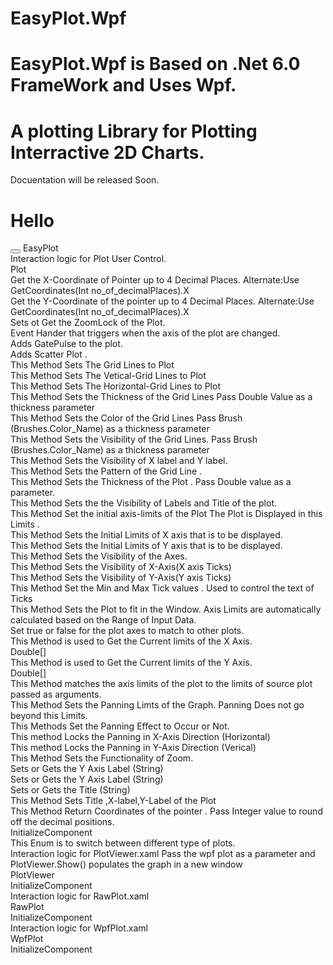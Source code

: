# EasyPlot.Wpf
# EasyPlot.Wpf is Based on .Net 6.0 FrameWork and Uses Wpf.
# A plotting Library for Plotting Interractive 2D Charts.
Docuentation will be released Soon.
<Html>
  <h1>Hello</h1>
  <button></button>
</Html>
 <?xml version="1.0"?>
<doc>
    <assembly>
        <name>EasyPlot</name>
    </assembly>
    <members>
        <member name="T:EasyPlot.Plot">
            <summary>
            Interaction logic for Plot User Control.
            </summary>
            <summary>
            Plot
            </summary>
        </member>
        <member name="P:EasyPlot.Plot.X_Coordinate">
            <summary>
            Get the X-Coordinate of Pointer up to 4 Decimal Places.
            Alternate:Use GetCoordinates(Int no_of_decimalPlaces).X
            </summary>
        </member>
        <member name="P:EasyPlot.Plot.Y_Coordinate">
            <summary>
            Get the Y-Coordinate of the pointer up to 4 Decimal Places.
            Alternate:Use GetCoordinates(Int no_of_decimalPlaces).X
            </summary>
        </member>
        <member name="P:EasyPlot.Plot.IsZoomLock">
            <summary>
            Sets ot Get the ZoomLock of the Plot.
            </summary>
        </member>
        <member name="E:EasyPlot.Plot.AxisChangedEventHandler">
             <summary>
            Event Hander that triggers when the axis of the plot are changed. 
             </summary>
        </member>
        <member name="M:EasyPlot.Plot.AddGatePulse(System.Double[],System.Double[])">
            <summary>
            Adds GatePulse to the plot.
            </summary>
            <param name="xvalues"></param>
            <param name="yvalues"></param>
            <exception cref="T:System.Exception"></exception>
        </member>
        <member name="M:EasyPlot.Plot.AddScatter(System.Double[],System.Double[])">
            <summary>
            Adds Scatter Plot .
            </summary>
            <param name="xvalues"></param>
            <param name="yvalues"></param>
            <exception cref="T:System.Exception"></exception>
        </member>
        <member name="M:EasyPlot.Plot.IsGrid(System.Boolean,System.Boolean)">
            <summary>
            This Method Sets The Grid Lines to Plot
            </summary>
        </member>
        <member name="M:EasyPlot.Plot.IsXGrid(System.Boolean)">
            <summary>
            This Method Sets The Vetical-Grid Lines to Plot
            </summary>
        </member>
        <member name="M:EasyPlot.Plot.IsYGrid(System.Boolean)">
            <summary>
            This Method Sets The Horizontal-Grid Lines to Plot
            </summary>
        </member>
        <member name="M:EasyPlot.Plot.GridLineThickness(System.Double)">
            <summary>
            This Method Sets the Thickness of the Grid Lines
            Pass Double Value as a thickness parameter
            </summary>
        </member>
        <member name="M:EasyPlot.Plot.GridLineColor(System.Windows.Media.Brush)">
            <summary>
            This Method Sets the Color of the Grid Lines
            Pass Brush (Brushes.Color_Name) as a thickness parameter
            </summary>
        </member>
        <member name="M:EasyPlot.Plot.IsGridVisible(System.Boolean)">
            <summary>
            This Method Sets the Visibility of the Grid Lines.
            Pass Brush (Brushes.Color_Name) as a thickness parameter
            </summary>
        </member>
        <member name="M:EasyPlot.Plot.HideLabels(System.Boolean,System.Boolean)">
            <summary>
            This Method Sets the Visibility of X label and Y label.
            </summary>
            <param name="isXVisible"></param>
            <param name="isYVisible"></param>
        </member>
        <member name="M:EasyPlot.Plot.GridLinePattern(EasyPlot.GridLinePatternEnum)">
            <summary>
            This Method Sets the Pattern of the Grid Line .
            </summary>
            <param name="gridLinePattern"></param>
        </member>
        <member name="M:EasyPlot.Plot.PlotThickness(System.Double)">
            <summary>
            This Method Sets the Thickness of the Plot .
            Pass Double value as a parameter.
            </summary>
            <param name="Thickness"></param>
        </member>
        <member name="M:EasyPlot.Plot.Frameless(System.Boolean)">
            <summary>
            This Method Sets the the Visibility of Labels and Title of the plot.
            </summary>
            <param name="IsFrameless"></param>
        </member>
        <member name="M:EasyPlot.Plot.SetAxisLimits(System.Double,System.Double,System.Double,System.Double)">
            <summary>
            This Method Set the initial  axis-limits of the Plot
            The Plot is Displayed in this Limits .
            </summary>
            <param name="xmin"></param>
            <param name="xmax"></param>
            <param name="ymin"></param>
            <param name="ymax"></param>
        </member>
        <member name="M:EasyPlot.Plot.SetXAxisLimits(System.Double,System.Double)">
            <summary>
            This Method Sets the Initial Limits of X axis that is to be displayed.
            </summary>
            <param name="xmin"></param>
            <param name="xmax"></param>
        </member>
        <member name="M:EasyPlot.Plot.SetYAxisLimits(System.Double,System.Double)">
            <summary>
            This Method Sets the Initial Limits of Y axis that is to be displayed.
            </summary>
            <param name="ymin"></param>
            <param name="ymax"></param>
        </member>
        <member name="M:EasyPlot.Plot.HideAxis(System.Boolean,System.Boolean)">
            <summary>
            This Method Sets the Visibility of the Axes.
            </summary>
            <param name="HideX"></param>
            <param name="HideY"></param>
        </member>
        <member name="M:EasyPlot.Plot.HideXAxis(System.Boolean)">
            <summary>
            This Method Sets the Visibility of X-Axis(X axis Ticks)
            </summary>
            <param name="HideX"></param>
        </member>
        <member name="M:EasyPlot.Plot.HideYAxis(System.Boolean)">
            <summary>
            This Method Sets the Visibility of Y-Axis(Y axis Ticks)
            </summary>
            <param name="HideY"></param>
        </member>
        <member name="M:EasyPlot.Plot.SetTicks(System.Double,System.Double,System.Double,System.Double)">
            <summary>
            This Method Set the Min and Max Tick values .
            Used to control the text of Ticks
            </summary>
            <param name="Xtick_min"></param>
            <param name="Xtick_max"></param>
            <param name="Ytick_min"></param>
            <param name="Ytick_max"></param>
        </member>
        <member name="M:EasyPlot.Plot.AutoAxis">
            <summary>
            This Method Sets the Plot to fit in the Window.
            Axis Limits are automatically calculated based on the Range of Input Data.
            </summary>
        </member>
        <member name="P:EasyPlot.Plot.MatchAxis">
            <summary>
            Set true or false for the plot axes to  match to other plots.
            </summary>
        </member>
        <member name="M:EasyPlot.Plot.GetXlimits">
            <summary>
            This Method is used to Get the Current limits of the X Axis.
            </summary>
            <returns>Double[]</returns>
        </member>
        <member name="M:EasyPlot.Plot.GetYlimits">
            <summary>
            This Method is used to Get the Current limits of the Y Axis.
            </summary>
            <returns>Double[]</returns>
        </member>
        <member name="M:EasyPlot.Plot.MatchAxisLimits(System.Double[],System.Double[])">
            <summary>
            This Method matches the axis limits of the plot to the limits of source plot passed as arguments.
            </summary>
            <param name="xlimits"></param>
            <param name="ylimits"></param>
        </member>
        <member name="M:EasyPlot.Plot.SetPanningLimits(System.Double,System.Double,System.Double,System.Double)">
            <summary>
            This Method Sets the Panning Limts of the Graph.
            Panning Does not go beyond this Limits.
            </summary>
            <param name="X_left"></param>
            <param name="X_right"></param>
            <param name="Y_down"></param>
            <param name="Y_up"></param>
        </member>
        <member name="M:EasyPlot.Plot.PanningLock(System.Boolean)">
            <summary>
            This Methods Set the Panning Effect to Occur or Not.
            </summary>
            <param name="isPanning"></param>
        </member>
        <member name="M:EasyPlot.Plot.PanningLock_X(System.Boolean)">
            <summary>
            This method Locks the Panning in X-Axis Direction (Horizontal)
            </summary>
            <param name="isPanningX"></param>
        </member>
        <member name="M:EasyPlot.Plot.PanningLock_Y(System.Boolean)">
            <summary>
            This method Locks the Panning in Y-Axis Direction (Verical)
            </summary>
            <param name="isPanningY"></param>
        </member>
        <member name="M:EasyPlot.Plot.ZoomLock(System.Boolean)">
            <summary>
            This Method Sets the Functionality of Zoom.
            </summary>
            <param name="isZoomLock"></param>
        </member>
        <member name="P:EasyPlot.Plot.YLabel">
            <summary>
            Sets or Gets the Y Axis Label (String)
            </summary>
        </member>
        <member name="P:EasyPlot.Plot.XLabel">
            <summary>
             Sets or Gets the Y Axis Label (String)
            </summary>
        </member>
        <member name="P:EasyPlot.Plot.Title">
            <summary>
            Sets or Gets the Title (String)
            </summary>
        </member>
        <member name="M:EasyPlot.Plot.SetPlotLabels(System.String,System.String,System.String)">
            <summary>
            This Method Sets Title ,X-label,Y-Label of the Plot
            </summary>
            <param name="title"></param>
            <param name="xlabel"></param>
            <param name="ylabel"></param>
        </member>
        <member name="M:EasyPlot.Plot.GetCoordinates(System.Int32)">
            <summary>
            This Method Return Coordinates of the pointer .
            Pass Integer value to round off the decimal positions.
            </summary>
            <param name="Round_to"></param>
            <returns></returns>
        </member>
        <member name="M:EasyPlot.Plot.InitializeComponent">
            <summary>
            InitializeComponent
            </summary>
        </member>
        <member name="T:EasyPlot.PlotSeriesEnum">
            <summary>
            This Enum is to switch between different type of plots.
            </summary>
        </member>
        <member name="T:EasyPlot.PlotViewer">
            <summary>
            Interaction logic for PlotViewer.xaml
            Pass the wpf plot as a parameter and PlotViewer.Show() populates the graph in a new window
            </summary>
            <summary>
            PlotViewer
            </summary>
        </member>
        <member name="M:EasyPlot.PlotViewer.InitializeComponent">
            <summary>
            InitializeComponent
            </summary>
        </member>
        <member name="T:EasyPlot.RawPlot">
            <summary>
            Interaction logic for RawPlot.xaml
            </summary>
            <summary>
            RawPlot
            </summary>
        </member>
        <member name="M:EasyPlot.RawPlot.InitializeComponent">
            <summary>
            InitializeComponent
            </summary>
        </member>
        <member name="T:EasyPlot.WpfPlot">
            <summary>
            Interaction logic for WpfPlot.xaml
            </summary>
            <summary>
            WpfPlot
            </summary>
        </member>
        <member name="M:EasyPlot.WpfPlot.InitializeComponent">
            <summary>
            InitializeComponent
            </summary>
        </member>
    </members>
</doc>

  
